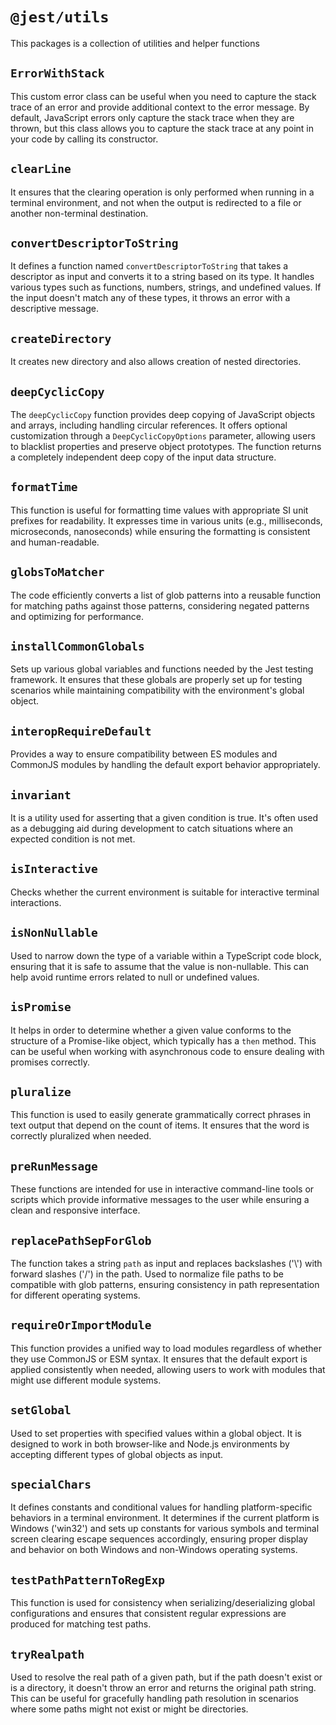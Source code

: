 # `@jest/utils`

This packages is a collection of utilities and helper functions

## `ErrorWithStack`

This custom error class can be useful when you need to capture the stack trace of an error and provide additional context to the error message. By default, JavaScript errors only capture the stack trace when they are thrown, but this class allows you to capture the stack trace at any point in your code by calling its constructor.

## `clearLine`

It ensures that the clearing operation is only performed when running in a terminal environment, and not when the output is redirected to a file or another non-terminal destination.

## `convertDescriptorToString`

It defines a function named `convertDescriptorToString` that takes a descriptor as input and converts it to a string based on its type. It handles various types such as functions, numbers, strings, and undefined values. If the input doesn't match any of these types, it throws an error with a descriptive message.

## `createDirectory`

It creates new directory and also allows creation of nested directories.

## `deepCyclicCopy`

The `deepCyclicCopy` function provides deep copying of JavaScript objects and arrays, including handling circular references. It offers optional customization through a `DeepCyclicCopyOptions` parameter, allowing users to blacklist properties and preserve object prototypes. The function returns a completely independent deep copy of the input data structure.

## `formatTime`

This function is useful for formatting time values with appropriate SI unit prefixes for readability. It expresses time in various units (e.g., milliseconds, microseconds, nanoseconds) while ensuring the formatting is consistent and human-readable.

## `globsToMatcher`

The code efficiently converts a list of glob patterns into a reusable function for matching paths against those patterns, considering negated patterns and optimizing for performance.

## `installCommonGlobals`

Sets up various global variables and functions needed by the Jest testing framework. It ensures that these globals are properly set up for testing scenarios while maintaining compatibility with the environment's global object.

## `interopRequireDefault`

Provides a way to ensure compatibility between ES modules and CommonJS modules by handling the default export behavior appropriately.

## `invariant`

It is a utility used for asserting that a given condition is true. It's often used as a debugging aid during development to catch situations where an expected condition is not met.

## `isInteractive`

Checks whether the current environment is suitable for interactive terminal interactions.

## `isNonNullable`

Used to narrow down the type of a variable within a TypeScript code block, ensuring that it is safe to assume that the value is non-nullable. This can help avoid runtime errors related to null or undefined values.

## `isPromise`

It helps in order to determine whether a given value conforms to the structure of a Promise-like object, which typically has a `then` method. This can be useful when working with asynchronous code to ensure dealing with promises correctly.

## `pluralize`

This function is used to easily generate grammatically correct phrases in text output that depend on the count of items. It ensures that the word is correctly pluralized when needed.

## `preRunMessage`

These functions are intended for use in interactive command-line tools or scripts which provide informative messages to the user while ensuring a clean and responsive interface.

## `replacePathSepForGlob`

The function takes a string `path` as input and replaces backslashes ('\\') with forward slashes ('/') in the path. Used to normalize file paths to be compatible with glob patterns, ensuring consistency in path representation for different operating systems.

## `requireOrImportModule`

This function provides a unified way to load modules regardless of whether they use CommonJS or ESM syntax. It ensures that the default export is applied consistently when needed, allowing users to work with modules that might use different module systems.

## `setGlobal`

Used to set properties with specified values within a global object. It is designed to work in both browser-like and Node.js environments by accepting different types of global objects as input.

## `specialChars`

It defines constants and conditional values for handling platform-specific behaviors in a terminal environment. It determines if the current platform is Windows ('win32') and sets up constants for various symbols and terminal screen clearing escape sequences accordingly, ensuring proper display and behavior on both Windows and non-Windows operating systems.

## `testPathPatternToRegExp`

This function is used for consistency when serializing/deserializing global configurations and ensures that consistent regular expressions are produced for matching test paths.

## `tryRealpath`

Used to resolve the real path of a given path, but if the path doesn't exist or is a directory, it doesn't throw an error and returns the original path string. This can be useful for gracefully handling path resolution in scenarios where some paths might not exist or might be directories.
